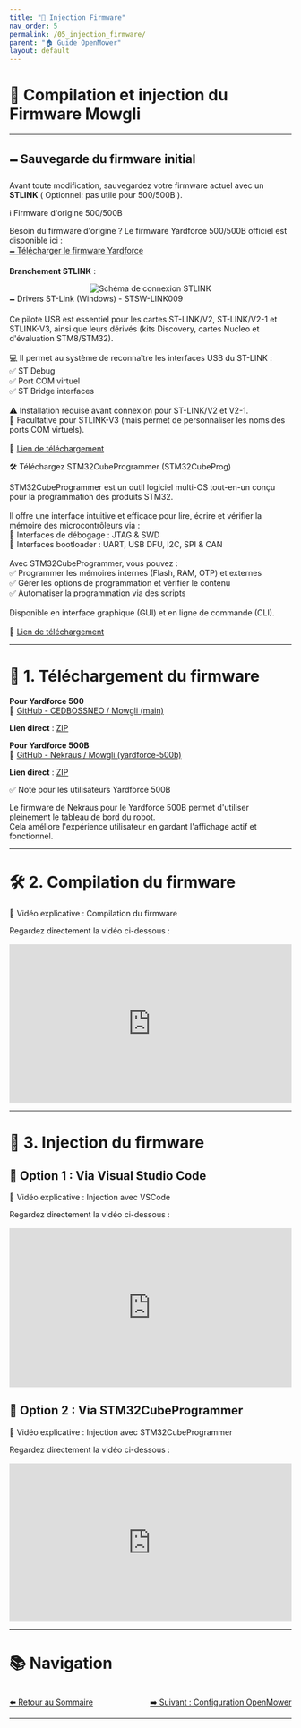 ```yaml
---
title: "📀 Injection Firmware"
nav_order: 5
permalink: /05_injection_firmware/
parent: "🏠 Guide OpenMower"
layout: default
---
```


# 📀 Compilation et injection du Firmware Mowgli

---

## 🗕️ Sauvegarde du firmware initial

Avant toute modification, sauvegardez votre firmware actuel avec un **STLINK** ( Optionnel: pas utile pour 500/500B ).

<div class="alert-blue">
  <div class="alert-title">ℹ️ Firmware d'origine 500/500B</div>
  <p>Besoin du firmware d'origine ? Le firmware Yardforce 500/500B officiel est disponible ici : <br>
  <a href="https://mega.nz/folder/icshEICL#QWDtu9Y2y_YmrNRwHSYzbA" target="_blank">🗕️ Télécharger le firmware Yardforce</a></p>
</div>

**Branchement STLINK** :

<div style="text-align:center">
  <img src="{{ '/assets/img/branchement_stlink.jpg' | relative_url }}" alt="Schéma de connexion STLINK" style="max-width: 400px; margin: auto;">
</div>

<div class="alert-blue">
  <div class="alert-title">🗕️ Drivers ST-Link (Windows) - STSW-LINK009</div>
  <p>
    Ce pilote USB est essentiel pour les cartes ST-LINK/V2, ST-LINK/V2-1 et STLINK-V3, ainsi que leurs dérivés (kits Discovery, cartes Nucleo et d'évaluation STM8/STM32).<br><br>
    💻 Il permet au système de reconnaître les interfaces USB du ST-LINK :<br>
    ✅ ST Debug<br>
    ✅ Port COM virtuel<br>
    ✅ ST Bridge interfaces<br><br>
    ⚠️ Installation requise avant connexion pour ST-LINK/V2 et V2-1.<br>
    🔹 Facultative pour STLINK-V3 (mais permet de personnaliser les noms des ports COM virtuels).<br><br>
    💎 <a href="https://mega.nz/folder/XEdGVTaB#KnQNzVhi9RzjMeEXjzvQ-g" target="_blank">Lien de téléchargement</a>
  </p>
</div>

<div class="alert-blue">
  <div class="alert-title">🛠️ Téléchargez STM32CubeProgrammer (STM32CubeProg)</div>
  <p>
    STM32CubeProgrammer est un outil logiciel multi-OS tout-en-un conçu pour la programmation des produits STM32.<br><br>
    Il offre une interface intuitive et efficace pour lire, écrire et vérifier la mémoire des microcontrôleurs via :<br>
    🔹 Interfaces de débogage : JTAG & SWD<br>
    🔹 Interfaces bootloader : UART, USB DFU, I2C, SPI & CAN<br><br>
    Avec STM32CubeProgrammer, vous pouvez :<br>
    ✅ Programmer les mémoires internes (Flash, RAM, OTP) et externes<br>
    ✅ Gérer les options de programmation et vérifier le contenu<br>
    ✅ Automatiser la programmation via des scripts<br><br>
    Disponible en interface graphique (GUI) et en ligne de commande (CLI).<br><br>
    💎 <a href="https://mega.nz/folder/2ZMHjJhT#DXUiH4I_ma5rL42wuUkJ_Q" target="_blank">Lien de téléchargement</a>
  </p>
</div>

---

# 📀 1. Téléchargement du firmware

**Pour Yardforce 500**  
🧸 [GitHub - CEDBOSSNEO / Mowgli (main)](https://github.com/cedbossneo/Mowgli/tree/main)

**Lien direct** : [ZIP](https://github.com/cedbossneo/Mowgli/archive/refs/heads/main.zip)

**Pour Yardforce 500B**  
🧸 [GitHub - Nekraus / Mowgli (yardforce-500b)](https://github.com/Nekraus/Mowgli/tree/yardforce-500b)

**Lien direct** : [ZIP](https://github.com/Nekraus/Mowgli/archive/refs/heads/yardforce-500b.zip)

<div class="alert-green">
  <div class="alert-title">✅ Note pour les utilisateurs Yardforce 500B</div>
  <p>
    Le firmware de Nekraus pour le Yardforce 500B permet d'utiliser pleinement le tableau de bord du robot.<br>
    Cela améliore l'expérience utilisateur en gardant l'affichage actif et fonctionnel.
  </p>
</div>

---

# 🛠️ 2. Compilation du firmware

<div class="alert-blue">
  <div class="alert-title">🎥 Vidéo explicative : Compilation du firmware</div>
  <p>Regardez directement la vidéo ci-dessous :</p>

  <div style="position: relative; padding-bottom: 56.25%; height: 0; overflow: hidden; margin-top: 1rem;">
    <iframe src="https://www.youtube.com/embed/ID_COMPILATION_VIDEO" frameborder="0" allow="accelerometer; autoplay; clipboard-write; encrypted-media; gyroscope; picture-in-picture" allowfullscreen style="position: absolute; top:0; left: 0; width: 100%; height: 100%;"></iframe>
  </div>
</div>

---

# 🚀 3. Injection du firmware

## 📁 Option 1 : Via Visual Studio Code

<div class="alert-blue">
  <div class="alert-title">🎥 Vidéo explicative : Injection avec VSCode</div>
  <p>Regardez directement la vidéo ci-dessous :</p>

  <div style="position: relative; padding-bottom: 56.25%; height: 0; overflow: hidden; margin-top: 1rem;">
    <iframe src="https://www.youtube.com/embed/ID_VSCODE_VIDEO" frameborder="0" allow="accelerometer; autoplay; clipboard-write; encrypted-media; gyroscope; picture-in-picture" allowfullscreen style="position: absolute; top:0; left: 0; width: 100%; height: 100%;"></iframe>
  </div>
</div>

## 📁 Option 2 : Via STM32CubeProgrammer

<div class="alert-blue">
  <div class="alert-title">🎥 Vidéo explicative : Injection avec STM32CubeProgrammer</div>
  <p>Regardez directement la vidéo ci-dessous :</p>

  <div style="position: relative; padding-bottom: 56.25%; height: 0; overflow: hidden; margin-top: 1rem;">
    <iframe src="https://www.youtube.com/embed/ID_CUBEPROG_VIDEO" frameborder="0" allow="accelerometer; autoplay; clipboard-write; encrypted-media; gyroscope; picture-in-picture" allowfullscreen style="position: absolute; top:0; left: 0; width: 100%; height: 100%;"></iframe>
  </div>
</div>

---

# 📚 Navigation

<div style="display: flex; justify-content: space-between; margin-top: 2rem;">
  <a href="{{ '/pages/sommaire/' | relative_url }}" class="btn">⬅️ Retour au Sommaire</a>
  <a href="{{ '/06_configuration_openmower/' | relative_url }}" class="btn">➡️ Suivant : Configuration OpenMower</a>
</div>

---
